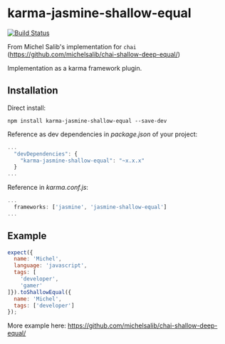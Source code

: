 # karma-jasmine-shallow-equal

[![Build Status](https://travis-ci.org/gghez/karma-jasmine-shallow-equal.svg?branch=master)](https://travis-ci.org/gghez/karma-jasmine-shallow-equal)

From Michel Salib's implementation for `chai` (https://github.com/michelsalib/chai-shallow-deep-equal/)

Implementation as a karma framework plugin.

## Installation

Direct install:

```
npm install karma-jasmine-shallow-equal --save-dev
```

Reference as dev dependencies in *package.json* of your project:

```js
...
  "devDependencies": {
    "karma-jasmine-shallow-equal": "~x.x.x"
  }
...
```

Reference in *karma.conf.js*:

```js
...
  frameworks: ['jasmine', 'jasmine-shallow-equal']
...
```

## Example

```js
expect({
  name: 'Michel',
  language: 'javascript',
  tags: [
    'developer',
    'gamer'
]}).toShallowEqual({
  name: 'Michel',
  tags: ['developer']
});
```

More example here: https://github.com/michelsalib/chai-shallow-deep-equal/
